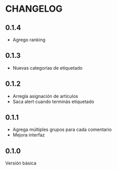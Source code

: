 # CHANGELOG
## 0.1.4

- Agrego ranking

## 0.1.3

- Nuevas categorías de etiquetado

## 0.1.2

- Arregla asignación de artículos
- Saca alert cuando terminás etiquetado

## 0.1.1

- Agrega múltiples grupos para cada comentario
- Mejora interfaz

## 0.1.0

Versión básica
